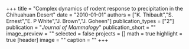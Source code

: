 +++
title = "Complex dynamics of rodent response to precipitation in the Chihuahuan Desert"
date = "2010-01-01"
authors = ["K. Thibault","S. Ernest","E. P White","J. Brown","J. Goheen"]
publication_types = ["2"]
publication = "_Journal of Mammalogy_"
publication_short = ""
image_preview = ""
selected = false
projects = []
math = true
highlight = true
[header]
image = ""
caption = ""
+++

